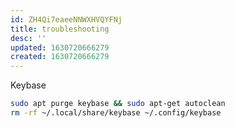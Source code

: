 ```yaml
---
id: ZH4Qi7eaeeNNWXHVQYFNj
title: troubleshooting
desc: ''
updated: 1630720666279
created: 1630720666279
---
```


Keybase

``` bash
sudo apt purge keybase && sudo apt-get autoclean
rm -rf ~/.local/share/keybase ~/.config/keybase
```
